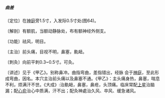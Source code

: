 ##### 曲差

〔定位〕在[神庭](https://www.gmzyjc.com/read/zjs/zjs3.2.2-0.0.1.3.24.md)旁1.5寸，入发际0.5寸处(图64)。

〔解剖〕有额肌，当额动静脉处，布有额神经外侧支。

〔功能〕祛风，明目。

〔主治〕前头痛，目视不明，鼻塞，鼽衄。

〔刺灸〕向前平刺0.3~0.5寸。可灸。

〔讲述〕见于《甲乙》。别称鼻冲。曲指弯曲，差指错出，经脉 会于[神庭](https://www.gmzyjc.com/read/zjs/zjs3.2.2-0.0.1.3.24.md)，至此形成弯曲，因名。本穴主治前头痛以及鼻塞不通。《甲乙》：主头痛身热，鼻塞，喘息不利，烦满汗不世。《大成》:治鼽衄，鼻塞，鼻疮，头顶痛。临床常配[上星](https://www.gmzyjc.com/read/zjs/zjs3.2.2-0.0.1.3.23.md)治脑漏；配[心俞](https://www.gmzyjc.com/read/zjs/zjs3.1.7-8-0.0.1.3.15.md)治心中质满，汗不出；配灸神處治久风、卒风、缓急诸风。
